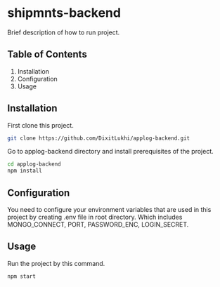 # shipmnts-backend

Brief description of how to run project.

## Table of Contents

1. Installation
2. Configuration
3. Usage

## Installation

First clone this project.
```sh
git clone https://github.com/DixitLukhi/applog-backend.git
```
Go to applog-backend directory and install prerequisites of the project.
```sh
cd applog-backend
npm install
```

## Configuration

You need to configure your environment variables that are used in this project by creating .env file in root directory. Which includes MONGO_CONNECT, PORT, PASSWORD_ENC, LOGIN_SECRET.

## Usage

Run the project by this command.
```sh
npm start
```
